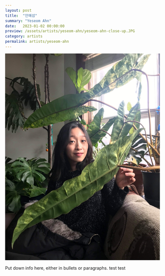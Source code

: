 ```yaml
---
layout: post
title:  "안예섬"
summary: "Yeseom Ahn"
date:   2023-01-02 00:00:00
preview: /assets/artists/yeseom-ahn/yeseom-ahn-close-up.JPG
category: artists
permalink: artists/yeseom-ahn
---
```



![Picture 1](/assets/artists/yeseom-ahn/IMG_0500.JPG)

Put down info here, either in bullets or paragraphs.
test
test
